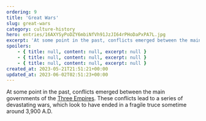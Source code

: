```yaml
---
ordering: 9
title: 'Great Wars'
slug: great-wars
category: culture-history
hero: entries/16AXYSyPoDZY6mbiNfVh91JzJI64rPHoDaPxPA7L.jpg
excerpt: 'At some point in the past, conflicts emerged between the main governments of the Three Empires. Thes...'
spoilers:
    - { title: null, content: null, excerpt: null }
    - { title: null, content: null, excerpt: null }
    - { title: null, content: null, excerpt: null }
created_at: 2023-05-21T21:51:21+00:00
updated_at: 2023-06-02T02:51:23+00:00
---
```

At some point in the past, conflicts emerged between the main governments of the [Three Empires](/category/organizations/three-empires). These conflicts lead to a series of devastating wars, which look to have ended in a fragile truce sometime around 3,900 A.D.